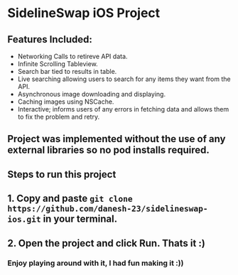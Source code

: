 # SidelineSwap iOS Project


## Features Included: 
- Networking Calls to retireve API data.
- Infinite Scrolling Tableview.
- Search bar tied to results in table.
- Live searching allowing users to search for any items they want from the API.
- Asynchronous image downloading and displaying.
- Caching images using NSCache.
- Interactive; informs users of any errors in fetching data and allows them to fix the problem and retry.

## Project was implemented without the use of any external libraries so no pod installs required.

## Steps to run this project

## 1. Copy and paste `git clone https://github.com/danesh-23/sidelineswap-ios.git` in your terminal.

## 2. Open the project and click Run. Thats it :) 

### Enjoy playing around with it, I had fun making it :))


